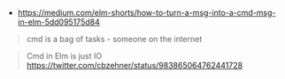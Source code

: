 - https://medium.com/elm-shorts/how-to-turn-a-msg-into-a-cmd-msg-in-elm-5dd095175d84

>cmd is a bag of tasks - someone on the internet

>Cmd in Elm is just IO https://twitter.com/cbzehner/status/983865064762441728
